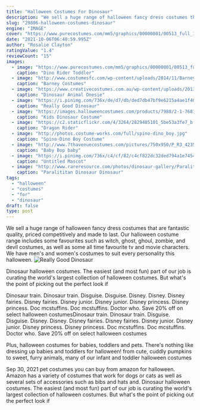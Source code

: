 ```yaml
---
title: "Halloween Costumes For Dinosaur"
description: "We sell a huge range of halloween fancy dress costumes that are fantastic quality, priced competitively and made to last. Our halloween costume range includes some favourites such as witch, ghost, ghoul, zombie, and devil costumes, as well as some all time favourite tv and movie characters. We have men's and women's costumes to suit every personality this halloween."
slug: "29806-halloween-costumes-dinosaur"
engine: "IMAGE"
cover: "https://www.purecostumes.com/mm5/graphics/00000001/00513_full_1.jpg"
date: "2021-10-06T06:40:59.995Z"
author: "Rosalie Clayton"
ratingValue: "1.4"
reviewCount: "15"
images:
  - image: "https://www.purecostumes.com/mm5/graphics/00000001/00513_full_1.jpg"
    caption: "Dino Rider Toddler"
  - image: "http://www.costumesfc.com/wp-content/uploads/2014/11/Barney-the-Dinosaur-Costume.jpg"
    caption: "Barney Costumes"
  - image: "https://www.creativecostumes.com.au/wp-content/uploads/2013/10/dragon.jpg"
    caption: "Dinosaur Animal Onesie"
  - image: "https://i.pinimg.com/736x/de/d7/db/ded7db47bf9e6215a4ae1f4066e69a25--scary-makeup-painted-faces.jpg"
    caption: "Really Good Dinosaur"
  - image: "https://images.halloweencostumes.com/products/7988/2-1-76810/kids-dinosaur-costume.jpg"
    caption: "Kids Dinosaur Costume"
  - image: "https://c2.staticflickr.com/4/3264/2829405101_5be53a3fe7_b.jpg"
    caption: "Dragon Rider"
  - image: "http://photos.costume-works.com/full/spino-dino_boy.jpg"
    caption: "Spino-Dino Boy Costume"
  - image: "http://www.7thavenuecostumes.com/pictures/750x950/P_R3_4235.jpg"
    caption: "Baby Bop baby"
  - image: "https://i.pinimg.com/736x/c4/cf/82/c4cf822dc32ded794a1e7454c7dba108.jpg"
    caption: "Untitled Mascot"
  - image: "http://www.rareresource.com/photos/dinosaur-gallery/Paralititan3.jpg"
    caption: "Paralititan Dinosaur Dinosaur"
tags:
  - "halloween"
  - "costumes"
  - "for"
  - "dinosaur"
draft: false
type: post
---
```


We sell a huge range of halloween fancy dress costumes that are fantastic quality, priced competitively and made to last. Our halloween costume range includes some favourites such as witch, ghost, ghoul, zombie, and devil costumes, as well as some all time favourite tv and movie characters. We have men's and women's costumes to suit every personality this halloween.
![Really Good Dinosaur](https://i.pinimg.com/736x/de/d7/db/ded7db47bf9e6215a4ae1f4066e69a25--scary-makeup-painted-faces.jpg "Really Good Dinosaur")

Dinosaur halloween costumes. The easiest (and most fun) part of our job is curating the world&#39;s largest collection of halloween costumes. But what&#39;s the point of picking out the perfect look if
<!--inArticleAds-->

<!--galleryOne-->

Dinosaur train. Dinosaur train. Disguise. Disguise. Disney. Disney. Disney fairies. Disney fairies. Disney junior. Disney junior. Disney princess. Disney princess. Doc mcstuffins. Doc mcstuffins. Doctor who.  Save 20% off on select halloween costumesDinosaur train. Dinosaur train. Disguise. Disguise. Disney. Disney. Disney fairies. Disney fairies. Disney junior. Disney junior. Disney princess. Disney princess. Doc mcstuffins. Doc mcstuffins. Doctor who.  Save 20% off on select halloween costumes
<!--inArticleAds-->

<!--galleryTwo-->

Plus, halloween costumes for babies, toddlers and pets. There's nothing like dressing up babies and toddlers for halloween! from cute, cuddly pumpkins to sweet, furry animals, many of our infant and toddler halloween costumes
<!--galleryThree-->

Sep 30, 2021 pet costumes you can buy from amazon for halloween. Amazon has a variety of costumes that work for dogs or cats as well as several sets of accessories such as bibs and hats and. Dinosaur halloween costumes. The easiest (and most fun) part of our job is curating the world's largest collection of halloween costumes. But what's the point of picking out the perfect look if